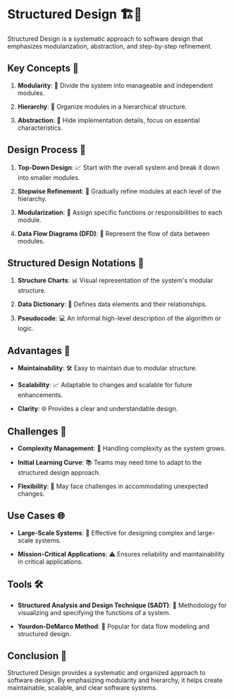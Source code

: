 # Structured Design 🏗️📐

Structured Design is a systematic approach to software design that emphasizes modularization, abstraction, and step-by-step refinement.

## Key Concepts 🧩

1. **Modularity**: 🧱 Divide the system into manageable and independent modules.
   
2. **Hierarchy**: 🏰 Organize modules in a hierarchical structure.
   
3. **Abstraction**: 🚀 Hide implementation details, focus on essential characteristics.

## Design Process 🔄

1. **Top-Down Design**: 📈 Start with the overall system and break it down into smaller modules.
   
2. **Stepwise Refinement**: 🔄 Gradually refine modules at each level of the hierarchy.
   
3. **Modularization**: 🧩 Assign specific functions or responsibilities to each module.
   
4. **Data Flow Diagrams (DFD)**: 🚰 Represent the flow of data between modules.

## Structured Design Notations 📝

1. **Structure Charts**: 📊 Visual representation of the system's modular structure.
   
2. **Data Dictionary**: 📓 Defines data elements and their relationships.
   
3. **Pseudocode**: 💻 An informal high-level description of the algorithm or logic.

## Advantages 🌟

- **Maintainability**: 🛠️ Easy to maintain due to modular structure.
  
- **Scalability**: 📈 Adaptable to changes and scalable for future enhancements.
  
- **Clarity**: 🌐 Provides a clear and understandable design.

## Challenges 🤔

- **Complexity Management**: 🧠 Handling complexity as the system grows.
  
- **Initial Learning Curve**: 📚 Teams may need time to adapt to the structured design approach.
  
- **Flexibility**: 🔄 May face challenges in accommodating unexpected changes.

## Use Cases 🌐

- **Large-Scale Systems**: 🏢 Effective for designing complex and large-scale systems.
  
- **Mission-Critical Applications**: ⚠️ Ensures reliability and maintainability in critical applications.

## Tools 🛠️

- **Structured Analysis and Design Technique (SADT)**: 📐 Methodology for visualizing and specifying the functions of a system.
  
- **Yourdon-DeMarco Method**: 🔄 Popular for data flow modeling and structured design.

## Conclusion 🏁

Structured Design provides a systematic and organized approach to software design. By emphasizing modularity and hierarchy, it helps create maintainable, scalable, and clear software systems.
